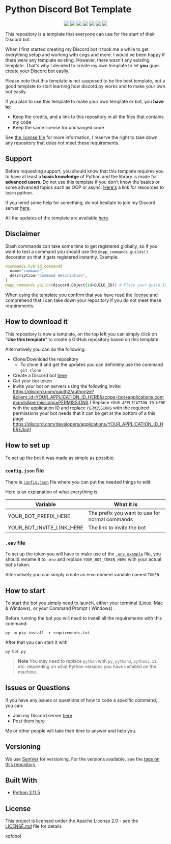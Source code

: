 # Python Discord Bot Template

<p align="center">
  <a href="https://discord.gg/mTBrXyWxAF"><img src="https://img.shields.io/discord/739934735387721768?logo=discord"></a>
  <a href="https://github.com/kkrypt0nn/Python-Discord-Bot-Template/releases"><img src="https://img.shields.io/github/v/release/kkrypt0nn/Python-Discord-Bot-Template"></a>
  <a href="https://github.com/kkrypt0nn/Python-Discord-Bot-Template/commits/main"><img src="https://img.shields.io/github/last-commit/kkrypt0nn/Python-Discord-Bot-Template"></a>
  <a href="https://github.com/kkrypt0nn/Python-Discord-Bot-Template/blob/main/LICENSE.md"><img src="https://img.shields.io/github/license/kkrypt0nn/Python-Discord-Bot-Template"></a>
  <a href="https://github.com/kkrypt0nn/Python-Discord-Bot-Template"><img src="https://img.shields.io/github/languages/code-size/kkrypt0nn/Python-Discord-Bot-Template"></a>
  <a href="https://conventionalcommits.org/en/v1.0.0/"><img src="https://img.shields.io/badge/Conventional%20Commits-1.0.0-%23FE5196?logo=conventionalcommits&logoColor=white"></a>
  <a href="https://github.com/psf/black"><img src="https://img.shields.io/badge/code%20style-black-000000.svg"></a>
</p>

This repository is a template that everyone can use for the start of their Discord bot.

When I first started creating my Discord bot it took me a while to get everything setup and working with cogs and more.
I would've been happy if there were any template existing. However, there wasn't any existing template. That's why I
decided to create my own template to let **you** guys create your Discord bot easily.

Please note that this template is not supposed to be the best template, but a good template to start learning how
discord.py works and to make your own bot easily.

If you plan to use this template to make your own template or bot, you **have to**:

- Keep the credits, and a link to this repository in all the files that contains my code
- Keep the same license for unchanged code

See [the license file](https://github.com/kkrypt0nn/Python-Discord-Bot-Template/blob/master/LICENSE.md) for more
information, I reserve the right to take down any repository that does not meet these requirements.

## Support

Before requesting support, you should know that this template requires you to have at least a **basic knowledge** of
Python and the library is made for **advanced users**. Do not use this template if you don't know the
basics or some advanced topics such as OOP or async. [Here's](https://pythondiscord.com/pages/resources) a link for resources to learn python.

If you need some help for something, do not hesitate to join my Discord server [here](https://discord.gg/mTBrXyWxAF).

All the updates of the template are available [here](UPDATES.md).

## Disclaimer

Slash commands can take some time to get registered globally, so if you want to test a command you should use
the `@app_commands.guilds()` decorator so that it gets registered instantly. Example:

```py
@commands.hybrid_command(
  name="command",
  description="Command description",
)
@app_commands.guilds(discord.Object(id=GUILD_ID)) # Place your guild ID here
```

When using the template you confirm that you have read the [license](LICENSE.md) and comprehend that I can take down
your repository if you do not meet these requirements.

## How to download it

This repository is now a template, on the top left you can simply click on "**Use this template**" to create a GitHub
repository based on this template.

Alternatively you can do the following:

- Clone/Download the repository
  - To clone it and get the updates you can definitely use the command
    `git clone`
- Create a Discord bot [here](https://discord.com/developers/applications)
- Get your bot token
- Invite your bot on servers using the following invite:
  https://discord.com/oauth2/authorize?&client_id=YOUR_APPLICATION_ID_HERE&scope=bot+applications.commands&permissions=PERMISSIONS (
  Replace `YOUR_APPLICATION_ID_HERE` with the application ID and replace `PERMISSIONS` with the required permissions
  your bot needs that it can be get at the bottom of a this
  page https://discord.com/developers/applications/YOUR_APPLICATION_ID_HERE/bot)

## How to set up

To set up the bot it was made as simple as possible.

### `config.json` file

There is [`config.json`](config.json) file where you can put the
needed things to edit.

Here is an explanation of what everything is:

| Variable                  | What it is                                     |
| ------------------------- | ---------------------------------------------- |
| YOUR_BOT_PREFIX_HERE      | The prefix you want to use for normal commands |
| YOUR_BOT_INVITE_LINK_HERE | The link to invite the bot                     |

### `.env` file

To set up the token you will have to make use of the [`.env.example`](.env.example) file, you should rename it to `.env` and replace `YOUR_BOT_TOKEN_HERE` with your actual bot's token.

Alternatively you can simply create an environment variable named `TOKEN`.

## How to start

To start the bot you simply need to launch, either your terminal (Linux, Mac & Windows), or your Command Prompt (
Windows)
.

Before running the bot you will need to install all the requirements with this command:

```
py -m pip install -r requirements.txt
```

After that you can start it with

```
py bot.py
```

> **Note** You may need to replace `python` with `py`, `python3`, `python3.11`, etc. depending on what Python versions you have installed on the machine.

## Issues or Questions

If you have any issues or questions of how to code a specific command, you can:

- Join my Discord server [here](https://discord.gg/mTBrXyWxAF)
- Post them [here](https://github.com/kkrypt0nn/Python-Discord-Bot-Template/issues)

Me or other people will take their time to answer and help you.

## Versioning

We use [SemVer](http://semver.org) for versioning. For the versions available, see
the [tags on this repository](https://github.com/kkrypt0nn/Python-Discord-Bot-Template/tags).

## Built With

- [Python 3.11.5](https://www.python.org/)

## License

This project is licensed under the Apache License 2.0 - see the [LICENSE.md](LICENSE.md) file for details

xqfdnol